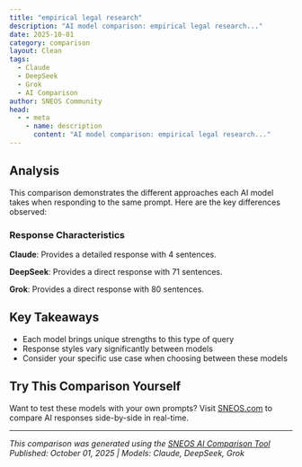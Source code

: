 ```yaml
---
title: "empirical legal research"
description: "AI model comparison: empirical legal research..."
date: 2025-10-01
category: comparison
layout: Clean
tags:
  - Claude
  - DeepSeek
  - Grok
  - AI Comparison
author: SNEOS Community
head:
  - - meta
    - name: description
      content: "AI model comparison: empirical legal research..."
---
```


<ChatComparison
  title="empirical legal research"
  prompt="empirical legal research"
  :responses='{
    "Claude": "# Empirical Legal Research\n\nEmpirical legal research applies systematic, data-driven methods to study law and legal institutions. It goes beyond traditional doctrinal analysis to examine how law actually functions in practice.\n\n## Key Characteristics\n\n**Data-Driven Approach**\n- Uses quantitative and qualitative data\n- Employs statistical analysis and social science methods\n- Tests hypotheses about legal phenomena\n\n**Focus on Reality vs. Theory**\n- Examines how law works \u0022on the ground\u0022\n- Studies gaps between law-on-books and law-in-action\n- Measures actual outcomes and behaviors\n\n## Common Research Methods\n\n### Quantitative Methods\n- **Statistical analysis** of case outcomes, sentencing patterns\n- **Surveys** of lawyers, judges, litigants\n- **Experimental studies** (lab and field experiments)\n- **Regression analysis** to identify causal relationships\n\n### Qualitative Methods\n- **Interviews** with legal actors\n- **Ethnographic observation** of courts, law firms\n- **Case studies** of specific legal processes\n- **Content analysis** of legal documents\n\n## Research Areas\n\n**Courts and Judicial Behavior**\n- Judicial decision-making patterns\n- Sentencing disparities\n- Court efficiency and case processing\n\n**Legal Profession**\n- Attorney behavior and career patterns\n- Access to legal services\n- Law firm economics\n\n**Regulatory Studies**\n- Effectiveness of legal rules\n- Compliance and enforcement patterns\n- Cost-benefit analysis of regulations\n\n**Constitutional Law**\n- Impact of Supreme Court decisions\n- Rights enforcement in practice\n- Federalism dynamics\n\n## Benefits and Applications\n\n**Policy Making**\n- Evidence-based legal reform\n- Understanding regulatory impact\n- Improving court administration\n\n**Legal Practice**\n- Litigation strategy insights\n- Risk assessment\n- Client counseling\n\n**Academic Understanding**\n- Theory testing and development\n- Interdisciplinary insights\n- Comparative legal analysis\n\n## Challenges\n\n**Methodological Issues**\n- Causal inference difficulties\n- Selection bias problems\n- Data availability and quality\n\n**Institutional Barriers**\n- Court data access restrictions\n- Confidentiality concerns\n- Funding limitations\n\n**Disciplinary Integration**\n- Bridging law and social science\n- Different methodological traditions\n- Publication and career incentives\n\n## Growing Importance\n\nEmpirical legal research has expanded significantly, driven by:\n- Increased data availability\n- Computational advances\n- Emphasis on evidence-based policy\n- Law and economics movement\n- Behavioral law and economics\n\nThis approach provides crucial insights for understanding how legal systems actually operate and how they might be improved.",
    "DeepSeek": "Of course. Here is a comprehensive overview of **Empirical Legal Research (ELR)**.\n\n### What is Empirical Legal Research?\n\nEmpirical Legal Research (ELR) is a methodological approach to the study of law that uses systematic, observable, and verifiable data to answer questions about how the legal system *actually* operates in practice. It moves beyond the traditional \u0022black-letter law\u0022 approach\u2014which focuses on analyzing statutes, regulations, and case law\u2014to investigate the **law in action**.\n\nThe core question of ELR is: **\u0022What is the effect of law?\u0022** or **\u0022How does the legal system work in reality?\u0022**\n\n---\n\n### Key Characteristics\n\n1.  **Data-Driven:** It relies on the collection and analysis of empirical data (quantitative or qualitative) rather than purely doctrinal or theoretical argumentation.\n2.  **Systematic:** It follows rigorous, transparent methods for gathering and interpreting data, allowing others to replicate the study.\n3.  **Focus on Behavior:** It often examines the behavior of legal actors\u2014judges, lawyers, litigants, police, regulators, and the public\u2014and the impact of legal rules on that behavior.\n4.  **Interdisciplinary:** It heavily draws on methods from the social sciences, particularly sociology, political science, economics, and psychology.\n\n---\n\n### The Two Main Methodological Approaches\n\nELR typically employs two broad categories of research methods, often in combination:\n\n#### 1. Quantitative Research\nThis approach focuses on **numerical data** and seeks to identify patterns, relationships, and causal effects across a large number of cases.\n\n*   **What it does:** Measures variables, uses statistics, and aims for generalizability.\n*   **Common Techniques:**\n    *   **Statistical Analysis of Databases:** Using large datasets (e.g., all Supreme Court decisions, all patent filings, sentencing data) to test hypotheses.\n        *   *Example:* Analyzing whether the gender of a judge influences the outcome in gender discrimination cases.\n    *   **Surveys:** Collecting data from a sample of a population through questionnaires.\n        *   *Example:* Surveying public knowledge of and attitudes toward a new \u0022right to be forgotten\u0022 law.\n    *   **Experiments:** In a controlled setting (lab experiment) or in the real world (field experiment), researchers manipulate one variable to see its effect on another.\n        *   *Example:* Testing whether different versions of a jury instruction lead to different rates of conviction.\n\n#### 2. Qualitative Research\nThis approach focuses on **non-numerical data** to gain a deep, contextual understanding of the \u0022why\u0022 and \u0022how\u0022 behind legal phenomena.\n\n*   **What it does:** Explores meanings, experiences, and processes in rich detail.\n*   **Common Techniques:**\n    *   **Case Studies:** An in-depth, multi-faceted investigation of a single case, event, or organization.\n        *   *Example:* A detailed study of the legal strategy and settlement negotiations in a single, major class-action lawsuit.\n    *   **Interviews:** Conducting structured, semi-structured, or open-ended interviews with key participants in the legal system.\n        *   *Example:* Interviewing public defenders about their experiences with plea bargaining and case overload.\n    *   **Ethnography/Observation:** Immersing oneself in a legal setting to observe processes and interactions directly.\n        *   *Example:* Spending a year observing the daily proceedings of a small claims court.\n\n---\n\n### The Empirical Research Process\n\nA typical ELR project follows these steps:\n\n1.  **Identify a Research Question:** Formulate a question that can be answered with data.\n    *   *Bad question:* \u0022Is the doctrine of promissory estoppel fair?\u0022 (Normative, not empirical).\n    *   *Good question:* \u0022How frequently do courts apply the doctrine of promissory estoppel, and under what factual circumstances?\u0022\n2.  **Develop a Hypothesis:** A testable prediction about the answer to your question.\n    *   *Hypothesis:* \u0022Trial courts are more likely to apply promissory estoppel in commercial cases between businesses than in cases between individuals.\u0022\n3.  **Research Design:** Choose the most appropriate method (quantitative, qualitative, or mixed) to test your hypothesis.\n4.  **Data Collection:** Gather your data through your chosen method (e.g., code cases, conduct interviews, administer surveys).\n5.  **Data Analysis:** Use statistical techniques or qualitative coding to analyze the data and identify patterns.\n6.  **Interpretation and Reporting:** Draw conclusions from your analysis, discuss the limitations of your study, and present your findings in a paper or article.\n\n---\n\n### Examples of Empirical Legal Research Topics\n\n*   **Judicial Behavior:** Do judges\u0027 political party affiliations predict their voting patterns?\n*   **Legal Effectiveness:** Has the introduction of a new anti-discrimination law actually reduced workplace discrimination?\n*   **Access to Justice:** What are the barriers low-income individuals face when trying to navigate the family court system without a lawyer?\n*   **Criminal Justice:** What is the impact of mandatory minimum sentencing laws on incarceration rates and racial disparities?\n*   **Corporate Law:** How do startup companies actually use (or avoid) specific contractual clauses in their founding documents?\n\n---\n\n### Importance and Benefits\n\n*   **Evidence-Based Policy:** Provides policymakers and legislators with hard evidence about what works and what doesn\u0027t, leading to better laws and regulations.\n*   **Tests Legal Theory:** Allows scholars to test long-held theoretical assumptions about how the law functions.\n*   **Informs Legal Practice:** Helps lawyers develop more effective strategies by understanding trends in judicial decision-making or settlement behaviors.\n*   **Promotes Transparency:** Shines a light on the real-world operation and potential biases within the legal system.\n\n### Challenges and Criticisms\n\n*   **Causation vs. Correlation:** It can be difficult to prove that a law *caused* an observed effect, as opposed to just being correlated with it.\n*   **Data Limitations:** Finding reliable, comprehensive, and accessible data can be a major hurdle.\n*   **Methodological Complexity:** Designing a sound empirical study requires expertise that many legally trained scholars have not traditionally possessed.\n*   **Ethical Concerns:** Research involving human subjects (e.g., interviews with crime victims) requires careful ethical consideration and oversight.\n\nIn summary, empirical legal research is a powerful and growing field that complements traditional legal scholarship by grounding our understanding of the law in observable reality. It is essential for anyone who wants to move beyond what the law *says* to understand what the law *does*.",
    "Grok": "Empirical legal research (ELR) is a methodological approach to studying law and legal phenomena through the use of observable, measurable, and verifiable data. Unlike traditional legal research, which often focuses on doctrinal analysis (examining statutes, case law, and legal texts), empirical legal research applies social science methods to analyze how law operates in practice. It seeks to understand the real-world impact, implementation, and consequences of laws, legal institutions, and legal actors through data-driven analysis.\n\n### Key Features of Empirical Legal Research\n1. **Data-Driven Approach**: ELR relies on collecting and analyzing data, which can be quantitative (numerical data, such as statistics) or qualitative (descriptive data, such as interviews or case studies).\n2. **Focus on \u0022Law in Action\u0022**: It examines how law functions in society, rather than just \u0022law on the books.\u0022 For instance, it might study how often certain laws are enforced or how legal decisions affect behavior.\n3. **Interdisciplinary Nature**: ELR often draws on methodologies from sociology, psychology, economics, criminology, and political science to study legal issues.\n4. **Hypothesis Testing**: Researchers often formulate hypotheses or research questions and test them using empirical evidence.\n5. **Objectivity**: The goal is to minimize bias by relying on systematic observation and evidence rather than normative opinions about what the law should be.\n\n### Types of Empirical Legal Research\n1. **Quantitative Methods**:\n   - Statistical analysis of court decisions, sentencing patterns, or enforcement rates.\n   - Surveys of legal practitioners, judges, or the public to gauge attitudes or behaviors.\n   - Econometric studies, such as analyzing the impact of legal reforms on economic outcomes.\n   - Example: Studying whether harsher sentencing laws reduce crime rates through crime statistics.\n\n2. **Qualitative Methods**:\n   - In-depth interviews or focus groups with stakeholders (e.g., victims, lawyers, judges) to understand their experiences with the legal system.\n   - Ethnographic studies of legal institutions or communities affected by law.\n   - Content analysis of legal texts, media, or public discourse.\n   - Example: Conducting interviews with marginalized communities to explore barriers to accessing justice.\n\n3. **Mixed Methods**: Combining quantitative and qualitative approaches for a more comprehensive analysis.\n\n### Steps in Conducting Empirical Legal Research\n1. **Formulate a Research Question**: Identify a specific issue or problem related to law (e.g., \u0022Does mandatory minimum sentencing disproportionately affect certain demographic groups?\u0022).\n2. **Review Existing Literature**: Understand prior research and theories to contextualize the study.\n3. **Design the Study**: Choose the appropriate methodology (qualitative, quantitative, or mixed) and define the population or sample.\n4. **Collect Data**: Gather data through surveys, interviews, archival research, or observation.\n5. **Analyze Data**: Use statistical tools (for quantitative data) or thematic analysis (for qualitative data) to interpret findings.\n6. **Interpret Results**: Draw conclusions about the legal issue based on the data and relate findings to broader legal or policy debates.\n7. **Report Findings**: Publish results in academic journals, policy papers, or other outlets to contribute to knowledge and inform reform.\n\n### Importance of Empirical Legal Research\n- **Bridging Theory and Practice**: It provides evidence to test whether legal rules achieve their intended goals or have unintended consequences.\n- **Informing Policy and Reform**: Empirical findings can guide lawmakers and policymakers in crafting effective laws or revising existing ones.\n- **Understanding Social Impact**: It reveals how law affects different communities, often highlighting disparities or systemic issues (e.g., racial bias in policing).\n- **Enhancing Legal Scholarship**: ELR complements normative and doctrinal research by grounding legal analysis in real-world outcomes.\n\n### Challenges of Empirical Legal Research\n- **Data Access and Quality**: Legal data (e.g., court records) may be incomplete, inaccessible, or biased.\n- **Ethical Concerns**: Research involving human subjects (e.g., victims or prisoners) must adhere to strict ethical guidelines.\n- **Methodological Complexity**: Designing robust studies and applying statistical or qualitative methods requires specialized training.\n- **Interpreting Causality**: Establishing cause-and-effect relationships in complex social and legal systems can be difficult.\n- **Resistance in Legal Academia**: Some traditional legal scholars may view ELR as less \u0022legal\u0022 due to its social science orientation.\n\n### Examples of Empirical Legal Research\n1. **Impact of Legal Reforms**: A study analyzing whether the decriminalization of marijuana in certain states reduced arrest rates or affected public health outcomes using state-level data.\n2. **Judicial Decision-Making**: Research examining whether judges\u2019 political leanings influence their rulings by statistically analyzing a large sample of court decisions.\n3. **Access to Justice**: A qualitative study interviewing low-income individuals to explore barriers to obtaining legal representation.\n4. **Law Enforcement Practices**: An analysis of body camera footage to assess whether police use of force correlates with specific situational factors.\n\n### Tools and Resources for ELR\n- **Quantitative Tools**: Statistical software like SPSS, R, or Stata for data analysis.\n- **Qualitative Tools**: Software like NVivo or Atlas.ti for coding and analyzing interview or textual data.\n- **Datasets**: Publicly available legal data from government agencies, court systems, or organizations like the Bureau of Justice Statistics (BJS).\n- **Interdisciplinary Collaboration**: Working with sociologists, economists, or data scientists to design and execute studies.\n\n### Conclusion\nEmpirical legal research is a powerful tool for understanding the practical implications of law and fostering evidence-based legal policy. By integrating rigorous social science methods into legal scholarship, ELR helps uncover the realities of legal systems and their societal impact. However, it requires careful design, ethical considerations, and often interdisciplinary collaboration to produce reliable and meaningful results. For those interested in pursuing ELR, developing skills in research design, data analysis, and legal theory is essential.\n\nIf you have a specific topic or question related to empirical legal research (e.g., a particular legal issue or methodology), feel free to ask for more detailed guidance!"
  }'
  published-date="23:06"
/>

## Analysis

This comparison demonstrates the different approaches each AI model takes when responding to the same prompt. Here are the key differences observed:

### Response Characteristics

**Claude**: Provides a detailed response with 4 sentences. 

**DeepSeek**: Provides a direct response with 71 sentences. 

**Grok**: Provides a direct response with 80 sentences. 

## Key Takeaways

- Each model brings unique strengths to this type of query
- Response styles vary significantly between models
- Consider your specific use case when choosing between these models

## Try This Comparison Yourself

Want to test these models with your own prompts? Visit [SNEOS.com](https://sneos.com) to compare AI responses side-by-side in real-time.

---

*This comparison was generated using the [SNEOS AI Comparison Tool](https://sneos.com)*
*Published: October 01, 2025 | Models: Claude, DeepSeek, Grok*
